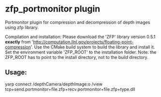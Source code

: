 
zfp_portmonitor plugin
======================================================================
Portmonitor plugin for compression and decompression of depth images using zfp library.

Compilation and installation:
Please download the 'ZFP' library version 0.5.1 **exactly** from 'http://computation.llnl.gov/projects/floating-point-compression'.
Use the CMake build system to build the library and install it.
Set the environment variable 'ZFP_ROOT' to the installation folder.
Note: the ZFP_ROOT has to point to the install directory, not to the build directory.

Usage:
-----

yarp connect /depthCamera/depthImage:o /view tcp+send.portmonitor+file.zfp+recv.portmonitor+file.zfp+type.dll



